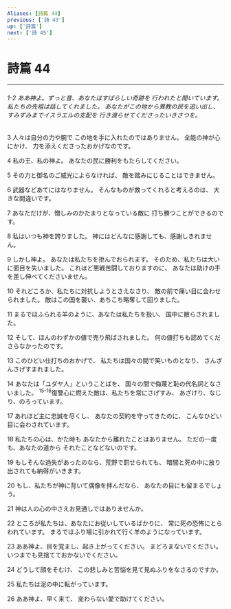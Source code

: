 ```yaml
---
Aliases: [詩篇 44]
previous: ['詩 43']
up: ['詩篇']
next: ['詩 45']
---
```

# 詩篇 44

***
###### 1-2 ああ神よ。ずっと昔、あなたはすばらしい奇跡を 行われたと聞いています。 私たちの先祖は話してくれました。 あなたがこの地から異教の民を追い出し、 すみずみまでイスラエルの支配を 行き渡らせてくださったいきさつを。 



3 
人々は自分の力や腕で この地を手に入れたのではありません。 全能の神が心にかけ、 力を添えくださったおかげなのです。 



4 
私の王、私の神よ。 あなたの民に勝利をもたらしてください。 



5 
その力と御名のご威光によらなければ、 敵を踏みにじることはできません。 



6 
武器などあてにはなりません。 そんなものが救ってくれると考えるのは、 大きな間違いです。 



7 
あなただけが、憎しみのかたまりとなっている敵に 打ち勝つことができるのです。 



8 
私はいつも神を誇りました。 神にはどんなに感謝しても、感謝しきれません。 



9 
しかし神よ。 あなたは私たちを拒んでおられます。 そのため、私たちは大いに面目を失いました。 これほど悪戦苦闘しておりますのに、 あなたは助けの手を差し伸べてくださいません。 



10 
それどころか、私たちに対抗しようとさえなさり、 敵の前で痛い目に会わせられました。 敵はこの国を襲い、あちこち略奪して回りました。 



11 
まるでほふられる羊のように、あなたは私たちを扱い、 国中に散らされました。 



12 
そして、ほんのわずかの値で売り飛ばされました。 何の値打ちも認めてくださらなかったのです。 



13 
このひどい仕打ちのおかげで、 私たちは国々の間で笑いものとなり、 さんざんさげすまれました。 



14 
あなたは「ユダヤ人」ということばを、 国々の間で侮蔑と恥の代名詞となさいました。 <sup class="versenum">15-16</sup>復讐心に燃えた敵は、私たちを常にさげすみ、 あざけり、なじり、のろっています。 



17 
あれほど主に忠誠を尽くし、 あなたの契約を守ってきたのに、 こんなひどい目に会わされています。 



18 
私たちの心は、かた時も あなたから離れたことはありません。 ただの一度も、あなたの道から それたことなどないのです。 



19 
もしそんな過失があったのなら、荒野で罰せられても、 暗闇と死の中に放り出されても納得がいきます。 



20 
もし、私たちが神に背いて偶像を拝んだなら、 あなたの目にも留まるでしょう。 



21 
神は人の心の中さえお見通しではありませんか。 



22 
ところが私たちは、あなたにお従いしているばかりに、 常に死の恐怖にとらわれています。 まるでほふり場に引かれて行く羊のようになっています。 



23 
ああ神よ、目を覚まし、起き上がってください。 まどろまないでください。 いつまでも見捨てておかないでください。 



24 
どうして顔をそむけ、 この悲しみと苦悩を見て見ぬふりをなさるのですか。 



25 
私たちは泥の中に転がっています。 



26 
ああ神よ、早く来て、 変わらない愛で助けてください。
